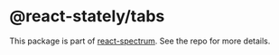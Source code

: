 # @react-stately/tabs

This package is part of [react-spectrum](https://github.com/watheia/rsp-kit). See the repo for more details.
